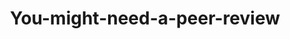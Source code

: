 ---
title: You-might-need-a-peer-review
image: assets/images/memes/You-might-need-a-peer-review.png
---